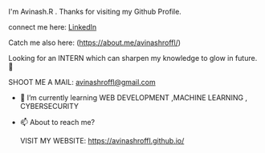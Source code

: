 
I'm   Avinash.R .
Thanks for visiting my Github Profile.

connect me here:
[LinkedIn](https://www.linkedin.com/in/avinashrofficial/) 

Catch me also here:
(https://about.me/avinashroffl/)


Looking for an INTERN which can sharpen my knowledge to glow in future. 👋

SHOOT ME A MAIL: avinashroffl@gmail.com 


- 🌱 I’m currently learning
  WEB DEVELOPMENT ,MACHINE LEARNING , CYBERSECURITY

- 📫 About to reach me?

  VISIT MY WEBSITE: https://avinashroffl.github.io/
  

